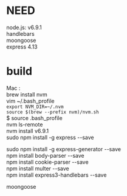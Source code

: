 # NEED

node.js: v6.9.1<br>
handlebars <br>
moongoose<br>
express 4.13<br>

# build

Mac :<br>
brew install nvm<br>
vim ~/.bash_profile<br>
   `export NVM_DIR=~/.nvm`<br>
   `source $(brew --prefix nvm)/nvm.sh`<br>
$ source .bash_profile<br>
nvm ls-remote<br>
nvm install v6.9.1<br>
sudo npm install -g express --save<br>

sudo npm install -g express-generator --save<br>
npm install body-parser --save<br>
npm install cookie-parser --save<br>
npm install multer --save<br>
npm install express3-handlebars --save<br>

moongoose<br>
